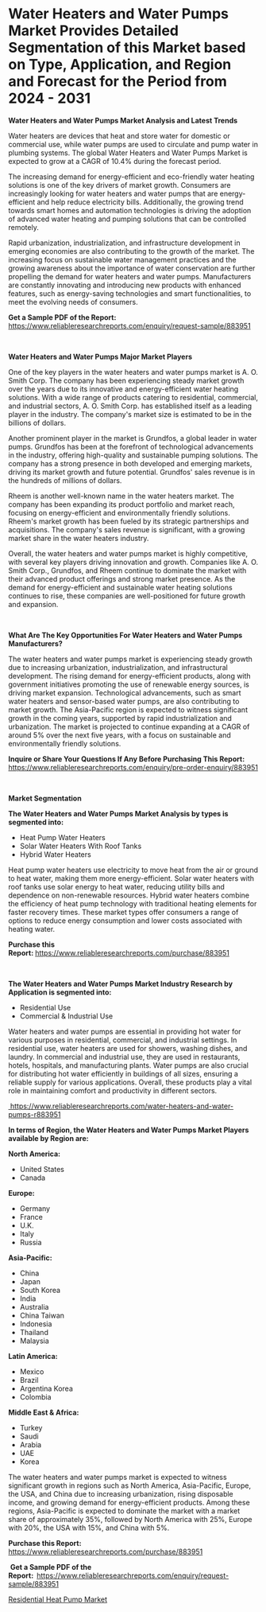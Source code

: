 <p><h1>Water Heaters and Water Pumps Market Provides Detailed Segmentation of this Market based on Type, Application, and Region and Forecast for the Period from 2024 - 2031</h1></p><p><strong>Water Heaters and Water Pumps Market Analysis and Latest Trends</strong></p>
<p><p>Water heaters are devices that heat and store water for domestic or commercial use, while water pumps are used to circulate and pump water in plumbing systems. The global Water Heaters and Water Pumps Market is expected to grow at a CAGR of 10.4% during the forecast period. </p><p>The increasing demand for energy-efficient and eco-friendly water heating solutions is one of the key drivers of market growth. Consumers are increasingly looking for water heaters and water pumps that are energy-efficient and help reduce electricity bills. Additionally, the growing trend towards smart homes and automation technologies is driving the adoption of advanced water heating and pumping solutions that can be controlled remotely.</p><p>Rapid urbanization, industrialization, and infrastructure development in emerging economies are also contributing to the growth of the market. The increasing focus on sustainable water management practices and the growing awareness about the importance of water conservation are further propelling the demand for water heaters and water pumps. Manufacturers are constantly innovating and introducing new products with enhanced features, such as energy-saving technologies and smart functionalities, to meet the evolving needs of consumers.</p></p>
<p><strong>Get a Sample PDF of the Report:&nbsp;</strong> <a href="https://www.reliableresearchreports.com/enquiry/request-sample/883951">https://www.reliableresearchreports.com/enquiry/request-sample/883951</a></p>
<p>&nbsp;</p>
<p><strong>Water Heaters and Water Pumps Major Market Players</strong></p>
<p><p>One of the key players in the water heaters and water pumps market is A. O. Smith Corp. The company has been experiencing steady market growth over the years due to its innovative and energy-efficient water heating solutions. With a wide range of products catering to residential, commercial, and industrial sectors, A. O. Smith Corp. has established itself as a leading player in the industry. The company's market size is estimated to be in the billions of dollars.</p><p>Another prominent player in the market is Grundfos, a global leader in water pumps. Grundfos has been at the forefront of technological advancements in the industry, offering high-quality and sustainable pumping solutions. The company has a strong presence in both developed and emerging markets, driving its market growth and future potential. Grundfos' sales revenue is in the hundreds of millions of dollars.</p><p>Rheem is another well-known name in the water heaters market. The company has been expanding its product portfolio and market reach, focusing on energy-efficient and environmentally friendly solutions. Rheem's market growth has been fueled by its strategic partnerships and acquisitions. The company's sales revenue is significant, with a growing market share in the water heaters industry.</p><p>Overall, the water heaters and water pumps market is highly competitive, with several key players driving innovation and growth. Companies like A. O. Smith Corp., Grundfos, and Rheem continue to dominate the market with their advanced product offerings and strong market presence. As the demand for energy-efficient and sustainable water heating solutions continues to rise, these companies are well-positioned for future growth and expansion.</p></p>
<p>&nbsp;</p>
<p><strong>What Are The Key Opportunities For Water Heaters and Water Pumps Manufacturers?</strong></p>
<p><p>The water heaters and water pumps market is experiencing steady growth due to increasing urbanization, industrialization, and infrastructural development. The rising demand for energy-efficient products, along with government initiatives promoting the use of renewable energy sources, is driving market expansion. Technological advancements, such as smart water heaters and sensor-based water pumps, are also contributing to market growth. The Asia-Pacific region is expected to witness significant growth in the coming years, supported by rapid industrialization and urbanization. The market is projected to continue expanding at a CAGR of around 5% over the next five years, with a focus on sustainable and environmentally friendly solutions.</p></p>
<p><strong>Inquire or Share Your Questions If Any Before Purchasing This Report:</strong> <a href="https://www.reliableresearchreports.com/enquiry/pre-order-enquiry/883951">https://www.reliableresearchreports.com/enquiry/pre-order-enquiry/883951</a></p>
<p>&nbsp;</p>
<p><strong>Market Segmentation</strong></p>
<p><strong>The Water Heaters and Water Pumps Market Analysis by types is segmented into:</strong></p>
<p><ul><li>Heat Pump Water Heaters</li><li>Solar Water Heaters With Roof Tanks</li><li>Hybrid Water Heaters</li></ul></p>
<p><p>Heat pump water heaters use electricity to move heat from the air or ground to heat water, making them more energy-efficient. Solar water heaters with roof tanks use solar energy to heat water, reducing utility bills and dependence on non-renewable resources. Hybrid water heaters combine the efficiency of heat pump technology with traditional heating elements for faster recovery times. These market types offer consumers a range of options to reduce energy consumption and lower costs associated with heating water.</p></p>
<p><strong>Purchase this Report:&nbsp;</strong><a href="https://www.reliableresearchreports.com/purchase/883951">https://www.reliableresearchreports.com/purchase/883951</a></p>
<p>&nbsp;</p>
<p><strong>The Water Heaters and Water Pumps Market Industry Research by Application is segmented into:</strong></p>
<p><ul><li>Residential Use</li><li>Commercial & Industrial Use</li></ul></p>
<p><p>Water heaters and water pumps are essential in providing hot water for various purposes in residential, commercial, and industrial settings. In residential use, water heaters are used for showers, washing dishes, and laundry. In commercial and industrial use, they are used in restaurants, hotels, hospitals, and manufacturing plants. Water pumps are also crucial for distributing hot water efficiently in buildings of all sizes, ensuring a reliable supply for various applications. Overall, these products play a vital role in maintaining comfort and productivity in different sectors.</p></p>
<p><a href="https://www.reliableresearchreports.com/water-heaters-and-water-pumps-r883951">&nbsp;https://www.reliableresearchreports.com/water-heaters-and-water-pumps-r883951</a></p>
<p><strong>In terms of Region, the Water Heaters and Water Pumps Market Players available by Region are:</strong></p>
<p>
    <p> <strong> North America: </strong>
        <ul>
            <li>United States</li>
            <li>Canada</li>
        </ul>
        </p> 
    <p> <strong> Europe: </strong>
        <ul>
            <li>Germany</li>
            <li>France</li>
            <li>U.K.</li>
            <li>Italy</li>
            <li>Russia</li>
        </ul>
        </p> 
    <p> <strong> Asia-Pacific: </strong>
        <ul>
            <li>China</li>
            <li>Japan</li>
            <li>South Korea</li>
            <li>India</li>
            <li>Australia</li>
            <li>China Taiwan</li>
            <li>Indonesia</li>
            <li>Thailand</li>
            <li>Malaysia</li>
        </ul>
        </p> 
    <p> <strong> Latin America: </strong>
        <ul>
            <li>Mexico</li>
            <li>Brazil</li>
            <li>Argentina Korea</li>
            <li>Colombia</li>
        </ul>
        </p> 
    <p> <strong> Middle East & Africa: </strong>
        <ul>
            <li>Turkey</li>
            <li>Saudi</li>
            <li>Arabia</li>
            <li>UAE</li>
            <li>Korea</li>
        </ul>
    </p>
    </p>
<p><p>The water heaters and water pumps market is expected to witness significant growth in regions such as North America, Asia-Pacific, Europe, the USA, and China due to increasing urbanization, rising disposable income, and growing demand for energy-efficient products. Among these regions, Asia-Pacific is expected to dominate the market with a market share of approximately 35%, followed by North America with 25%, Europe with 20%, the USA with 15%, and China with 5%.</p></p>
<p><strong>Purchase this Report: </strong><a href="https://www.reliableresearchreports.com/purchase/883951">https://www.reliableresearchreports.com/purchase/883951</a></p>
<p>&nbsp;<strong>Get a Sample PDF of the Report:&nbsp;&nbsp;</strong><a href="https://www.reliableresearchreports.com/enquiry/request-sample/883951">https://www.reliableresearchreports.com/enquiry/request-sample/883951</a></p>
<p><strong></strong></p>
<p><p><a href="https://github.com/johnbach50/Market-Research-Report-List-4/blob/main/residential-heat-pump-market.md">Residential Heat Pump Market</a></p></p>